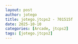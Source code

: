 ```yaml
---
layout: post
author: jotego
title: jotego.jtcps2 - 701515f
date: 2025-10-10
categories: [Arcade, jtcps2]
tags: [jotego.jtcps2]
---
```


